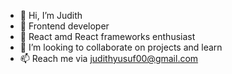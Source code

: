 - 👋 Hi, I’m Judith
- 👀 Frontend developer 
- 🌱 React amd React frameworks enthusiast
- 🤗 I’m looking to collaborate on projects and learn
- 📫 Reach me via judithyusuf00@gmail.com

<!---
judithlk/judithlk is a ✨ special ✨ repository because its `README.md` (this file) appears on your GitHub profile.
You can click the Preview link to take a look at your changes.
--->
